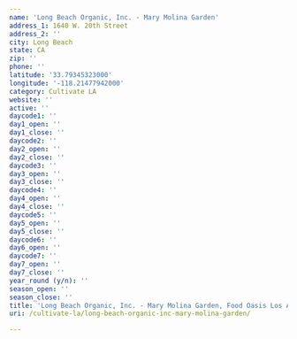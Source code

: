 ```yaml
---
name: 'Long Beach Organic, Inc. - Mary Molina Garden'
address_1: 1640 W. 20th Street
address_2: ''
city: Long Beach
state: CA
zip: ''
phone: ''
latitude: '33.79345323000'
longitude: '-118.21477942000'
category: Cultivate LA
website: ''
active: ''
daycode1: ''
day1_open: ''
day1_close: ''
daycode2: ''
day2_open: ''
day2_close: ''
daycode3: ''
day3_open: ''
day3_close: ''
daycode4: ''
day4_open: ''
day4_close: ''
daycode5: ''
day5_open: ''
day5_close: ''
daycode6: ''
day6_open: ''
daycode7: ''
day7_open: ''
day7_close: ''
year_round (y/n): ''
season_open: ''
season_close: ''
title: 'Long Beach Organic, Inc. - Mary Molina Garden, Food Oasis Los Angeles'
uri: /cultivate-la/long-beach-organic-inc-mary-molina-garden/

---
```

